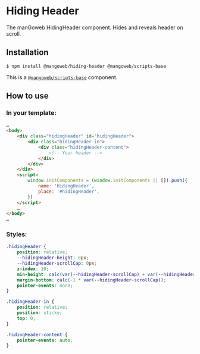 # Hiding Header

The manGoweb HidingHeader component. Hides and reveals header on scroll.

## Installation

`$ npm install @mangoweb/hiding-header @mangoweb/scripts-base`

This is a [`@mangoweb/scripts-base`](https://www.npmjs.com/package/@mangoweb/scripts-base) component.

## How to use

### In your template:

```html
…
<body>
	<div class="hidingHeader" id="hidingHeader">
		<div class="hidingHeader-in">
			<div class="hidingHeader-content">
				<!-- Your header -->
			</div>
		</div>
	</div>
	<script>
		window.initComponents = (window.initComponents || []).push({
			name: 'HidingHeader',
			place: '#hidingHeader',
		})
	</script>
	…
</body>
…
```

### Styles:

```css
.hidingHeader {
	position: relative;
	--hidingHeader-height: 0px;
	--hidingHeader-scrollCap: 0px;
	z-index: 10;
	min-height: calc(var(--hidingHeader-scrollCap) + var(--hidingHeader-height));
	margin-bottom: calc(-1 * var(--hidingHeader-scrollCap));
	pointer-events: none;
}

.hidingHeader-in {
	position: relative;
	position: sticky;
	top: 0;
}

.hidingHeader-content {
	pointer-events: auto;
}
```
